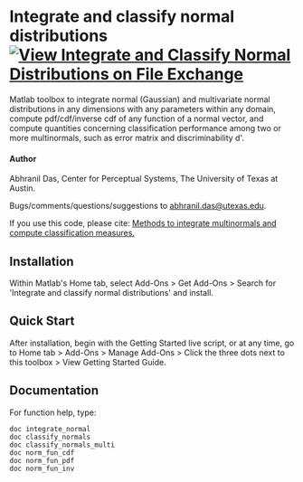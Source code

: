 # Integrate and classify normal distributions [![View Integrate and Classify Normal Distributions on File Exchange](https://www.mathworks.com/matlabcentral/images/matlab-file-exchange.svg)](https://www.mathworks.com/matlabcentral/fileexchange/84973-integrate-and-classify-normal-distributions)
Matlab toolbox to integrate normal (Gaussian) and multivariate normal distributions in any dimensions with any parameters within any domain, compute pdf/cdf/inverse cdf of any function of a normal vector, and compute quantities concerning classification performance among two or more multinormals, such as error matrix and discriminability d'.

#### Author
Abhranil Das, Center for Perceptual Systems, The University of Texas at Austin.

Bugs/comments/questions/suggestions to abhranil.das@utexas.edu.

If you use this code, please cite: [Methods to integrate multinormals and compute classification measures.](https://arxiv.org/abs/2012.14331)

## Installation
Within Matlab's Home tab, select Add-Ons > Get Add-Ons > Search for 'Integrate and classify normal distributions' and install.

## Quick Start
After installation, begin with the Getting Started live script, or at any time, go to Home tab > Add-Ons > Manage Add-Ons > Click the three dots next to this toolbox > View Getting Started Guide.

## Documentation
For function help, type:

    doc integrate_normal
    doc classify_normals
    doc classify_normals_multi
    doc norm_fun_cdf
    doc norm_fun_pdf
    doc norm_fun_inv
